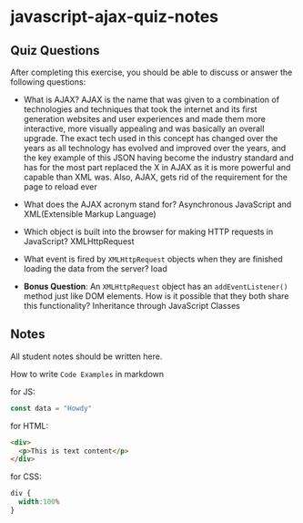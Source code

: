 # javascript-ajax-quiz-notes

## Quiz Questions

After completing this exercise, you should be able to discuss or answer the following questions:

- What is AJAX?
AJAX is the name that was given to a combination of technologies and techniques that took the internet and its first generation websites and user experiences and made them more interactive, more visually appealing and was basically an overall upgrade. The exact tech used in this concept has changed over the years as all technology has evolved and improved over the years, and the key example of this JSON having become the industry standard and has for the most part replaced the X in AJAX as it is more powerful and capable than XML was. Also, AJAX, gets rid of the requirement for the page to reload ever

- What does the AJAX acronym stand for?
Asynchronous JavaScript and XML(Extensible Markup Language)

- Which object is built into the browser for making HTTP requests in JavaScript?
XMLHttpRequest

- What event is fired by `XMLHttpRequest` objects when they are finished loading the data from the server?
load

- **Bonus Question**: An `XMLHttpRequest` object has an `addEventListener()` method just like DOM elements. How is it possible that they both share this functionality?
Inheritance through JavaScript Classes


## Notes

All student notes should be written here.


How to write `Code Examples` in markdown

for JS:
```javascript
const data = "Howdy"
```

for HTML:
```html
<div>
  <p>This is text content</p>
</div>
```

for CSS:
```css
div {
  width:100%
}
```
